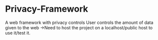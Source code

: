 # Privacy-Framework
A web framework with privacy controls 
User controls the amount of data given to the web
->Need to host the project on a localhost/public host to use it/test it.
